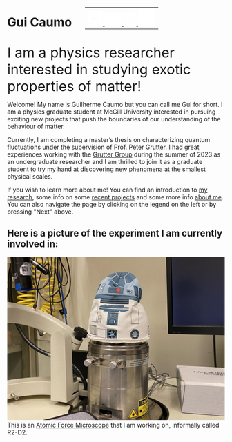 <div style="display: flex; align-items: center;">
  <h1 id="gui-caumo" style="border-bottom: 1px solid transparent; padding-right: 30px;">Gui&nbsp;Caumo</h1>
    <table style="border-collapse: collapse; border: none;">
    <tr>
        <td style="border: none;">
        <a href="./about/media/Caumo_Guilherme_CV.pdf">
            <img src="./media/cv.png" width="35" height="35">
        </a>
        <a href="mailto:guilherme.caumo@mail.mcgill.ca">
            <img src="./media/mail.png" width="40" height="30">
        </a>
        <a href="https://www.linkedin.com/in/guilherme-felipe-hidalgo-caumo-1a57451b5/">
            <img src="./media/linkedin.png" width="30" height="30">
        </a>
        <a href="https://github.com/GFHCaumo">
            <img src="./media/github.png" width="40" height="40">
        </a>
        </td>
    </tr>
    </table>
</div>


<font size="6.5">   I am a physics researcher interested in studying exotic properties of matter! </font>

Welcome! My name is Guilherme Caumo but you can call me Gui for short. I am a physics graduate student at McGill University interested in pursuing exciting new projects that push the boundaries of our understanding of the behaviour of matter.

Currently, I am completing a master’s thesis on characterizing quantum fluctuations under the supervision of Prof. Peter Grutter. I had great experiences working with the [Grutter Group](https://spm.physics.mcgill.ca/) during the summer of 2023 as an undergraduate researcher and I am thrilled to join it as a graduate student to try my hand at discovering new phenomena at the smallest physical scales.

If you wish to learn more about me! You can find an introduction to [my research](./reasearch/index.md), some info on some [recent projects](./projects/index.md) and some more info [about me](./about/index.md). You can also navigate the page by clicking on the legend on the left or by pressing "Next" above.

## Here is a picture of the experiment I am currently involved in:

[![Atomic Force Microscope](./media/r2d2.jpg "Atomic Force Microscope")](https://en.wikipedia.org/wiki/Atomic_force_microscopy)
This is an [Atomic Force Microscope](https://en.wikipedia.org/wiki/Atomic_force_microscopy) that I am working on, informally called R2-D2.
